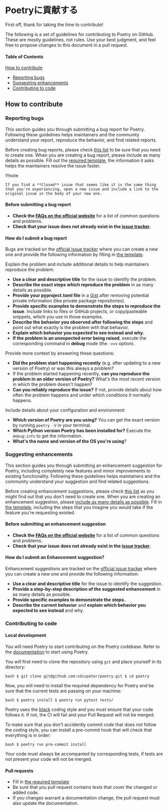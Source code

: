 # Poetryに貢献する

First off, thank for taking the time to contribute!

The following is a set of guidelines for contributing to Poetry on
GitHub. These are mostly guidelines, not rules. Use your best judgment, and
feel free to propose changes to this document in a pull request.

#### Table of Contents

[How to contribute](#how-to-contribute)

  * [Reporting bugs](#reporting-bugs)
  * [Suggesting enhancements](#suggesting-enhancements)
  * [Contributing to code](#contributing-to-code)


## How to contribute

### Reporting bugs

This section guides you through submitting a bug report for Poetry.
Following these guidelines helps maintainers and the community understand
your report, reproduce the behavior, and find related reports.

Before creating bug reports, please check [this
list](#before-submitting-a-bug-report) to be sure that you need to create
one. When you are creating a bug report, please include as many details as
possible. Fill out the [required
template](https://github.com/sdispater/poetry/blob/master/.github/ISSUE_TEMPLATE/1_Bug_report.md),
the information it asks helps the maintainers resolve the issue faster.

!!!note

    If you find a **Closed** issue that seems like it is the same thing that you're experiencing, open a new issue and include a link to the original issue in the body of your new one.

#### Before submitting a bug report

* **Check the [FAQs on the official website](https://poetry.eustace.io)**
  for a list of common questions and problems.
* **Check that your issue does not already exist in the [issue
  tracker](https://github.com/sdispater/poetry/issues)**.

#### How do I submit a bug report

Bugs are tracked on the [official issue
tracker](https://github.com/sdispater/poetry/issues) where you can create a
new one and provide the following information by filling in [the
template](https://github.com/sdispater/poetry/blob/master/.github/ISSUE_TEMPLATE/1_Bug_report.md).

Explain the problem and include additional details to help maintainers
reproduce the problem:

* **Use a clear and descriptive title** for the issue to identify the
  problem.
* **Describe the exact steps which reproduce the problem** in as many
  details as possible.
* **Provide your pyproject.toml file** in a [Gist](https://gist.github.com)
  after removing potential private information (like private package
  repositories).
* **Provide specific examples to demonstrate the steps to reproduce the
  issue**. Include links to files or GitHub projects, or copy/pasteable
  snippets, which you use in those examples.
* **Describe the behavior you observed after following the steps** and point
  out what exactly is the problem with that behavior.
* **Explain which behavior you expected to see instead and why.**
* **If the problem is an unexpected error being raised**, execute the
  corresponding command in **debug** mode (the `-vvv` option).

Provide more context by answering these questions:

* **Did the problem start happening recently** (e.g. after updating to a new
  version of Poetry) or was this always a problem?
* If the problem started happening recently, **can you reproduce the problem
  in an older version of Poetry?** What's the most recent version in which
  the problem doesn't happen?
* **Can you reliably reproduce the issue?** If not, provide details about
  how often the problem happens and under which conditions it normally
  happens.

Include details about your configuration and environment:

* **Which version of Poetry are you using?** You can get the exact version
  by running `poetry -V` in your terminal.
* **Which Python version Poetry has been installed for?** Execute the
  `debug:info` to get the information.
* **What's the name and version of the OS you're using**?


### Suggesting enhancements

This section guides you through submitting an enhancement suggestion for
Poetry, including completely new features and minor improvements to existing
functionality. Following these guidelines helps maintainers and the
community understand your suggestion and find related suggestions.

Before creating enhancement suggestions, please check [this
list](#before-submitting-an-enhancement-suggestion) as you might find out
that you don't need to create one. When you are creating an enhancement
suggestion, please [include as many details as
possible](#how-do-i-submit-an-enhancement-suggestion). Fill in [the
template](https://github.com/sdispater/poetry/blob/master/.github/ISSUE_TEMPLATE/2_Feature_request.md),
including the steps that you imagine you would take if the feature you're
requesting existed.

#### Before submitting an enhancement suggestion

* **Check the [FAQs on the official website](https://poetry.eustace.io)**
  for a list of common questions and problems.
* **Check that your issue does not already exist in the [issue
  tracker](https://github.com/sdispater/poetry/issues)**.


#### How do I submit an Enhancement suggestion?

Enhancement suggestions are tracked on the [official issue
tracker](https://github.com/sdispater/poetry/issues) where you can create a
new one and provide the following information:

* **Use a clear and descriptive title** for the issue to identify the
  suggestion.
* **Provide a step-by-step description of the suggested enhancement** in as
  many details as possible.
* **Provide specific examples to demonstrate the steps**..
* **Describe the current behavior** and **explain which behavior you
  expected to see instead** and why.


### Contributing to code

#### Local development

You will need Poetry to start contributing on the Poetry codebase. Refer to
the [documentation](https://poetry.eustace.io/docs/#introduction) to start
using Poetry.

You will first need to clone the repository using `git` and place yourself
in its directory:

```bash $ git clone git@github.com:sdispater/poetry.git $ cd poetry ```

Now, you will need to install the required dependency for Poetry and be sure
that the current tests are passing on your machine:

```bash $ poetry install $ poetry run pytest tests/ ```

Poetry uses the [black](https://github.com/ambv/black) coding style and you
must ensure that your code follows it. If not, the CI will fail and your
Pull Request will not be merged.

To make sure that you don't accidently commit code that does not follow the
coding style, you can install a pre-commit hook that will check that
everything is in order:

```bash $ poetry run pre-commit install ```

Your code must always be accompanied by corresponding tests, if tests are
not present your code will not be merged.

#### Pull requests

* Fill in [the required
  template](https://github.com/sdispater/poetry/blob/master/.github/PULL_REQUEST_TEMPLATE.md)
* Be sure that you pull request contains tests that cover the changed or
  added code.
* If you changes warrant a documentation change, the pull request must also
  update the documentation.
